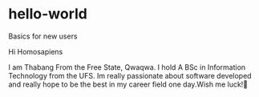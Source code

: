 # hello-world
Basics for new users

Hi Homosapiens

I am Thabang From the Free State, Qwaqwa. I hold A BSc in Information Technology from the UFS. Im really passionate about software developed and really hope to be the best in my career field one day.Wish me luck!🙂
